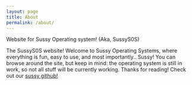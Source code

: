 ```yaml
---
layout: page
title: About
permalink: /about/
---
```


Website for Sussy Operating system! (Aka, SussyS0S)


The SussyS0S website!
Welcome to Sussy Operating Systems, where everything is fun, easy to use, and most importantly.. Sussy!
You can browse around the site, but keep in mind: the operating system is still in work, so not all stuff will be currently working.
Thanks for reading! Check out our [sussy github!][Sussy-Github]

[Sussy-Github]: https://github.com/Sussy-OS

